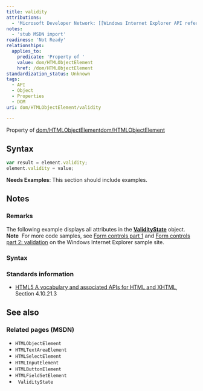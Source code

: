 ```yaml
---
title: validity
attributions:
  - 'Microsoft Developer Network: [[Windows Internet Explorer API reference](http://msdn.microsoft.com/en-us/library/ie/hh828809%28v=vs.85%29.aspx) Article]'
notes:
  - 'stub MSDN import'
readiness: 'Not Ready'
relationships:
  applies_to:
    predicate: 'Property of '
    value: dom/HTMLObjectElement
    href: /dom/HTMLObjectElement
standardization_status: Unknown
tags:
  - API
  - Object
  - Properties
  - DOM
uri: dom/HTMLObjectElement/validity

---
```

Property of [dom/HTMLObjectElement](/dom/HTMLObjectElement)[dom/HTMLObjectElement](/dom/HTMLObjectElement)

## <span>Syntax</span>

``` js
var result = element.validity;
element.validity = value;
```

**Needs Examples**: This section should include examples.

## <span>Notes</span>

### <span>Remarks</span>

The following example displays all attributes in the [**ValidityState**](/dom/ValidityState) object. **Note**  For more code samples, see [Form controls part 1](http://go.microsoft.com/fwlink/p/?LinkID=251128) and [Form controls part 2: validation](http://go.microsoft.com/fwlink/p/?LinkID=251131) on the Windows Internet Explorer sample site.

### <span>Syntax</span>

### <span>Standards information</span>

-   [HTML5 A vocabulary and associated APIs for HTML and XHTML](http://go.microsoft.com/fwlink/p/?linkid=221374), Section 4.10.21.3

## <span>See also</span>

### <span>Related pages (MSDN)</span>

-   `HTMLObjectElement`
-   `HTMLTextAreaElement`
-   `HTMLSelectElement`
-   `HTMLInputElement`
-   `HTMLButtonElement`
-   `HTMLFieldSetElement`
-   ` ValidityState`
